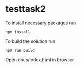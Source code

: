 # testtask2

To install necessary packages run 
```
npm install
```

To build the solution run
```
npm run build
```

Open docs/index.html in browser

